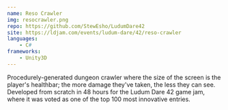 ```yaml
---
name: Reso Crawler
img: resocrawler.png
repo: https://github.com/StewEsho/LudumDare42
site: https://ldjam.com/events/ludum-dare/42/reso-crawler
languages:
    - C#
frameworks:
    - Unity3D
---
```

Procedurely-generated dungeon crawler where the size of the screen is the player's healthbar; the more damage they've taken, the less they can see. Developed from scratch in 48 hours for the Ludum Dare 42 game jam, where it was voted as one of the top 100 most innovative entries.